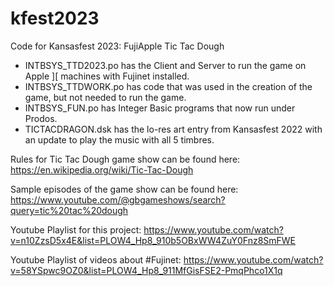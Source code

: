 # kfest2023
Code for Kansasfest 2023: FujiApple Tic Tac Dough

- INTBSYS_TTD2023.po has the Client and Server to run the game on Apple ][ machines with Fujinet installed.
- INTBSYS_TTDWORK.po has code that was used in the creation of the game, but not needed to run the game.
- INTBSYS_FUN.po has Integer Basic programs that now run under Prodos.
- TICTACDRAGON.dsk has the lo-res art entry from Kansasfest 2022 with an update to play the music with all 5 timbres.

Rules for Tic Tac Dough game show can be found here:
https://en.wikipedia.org/wiki/Tic-Tac-Dough

Sample episodes of the game show can be found here:
https://www.youtube.com/@gbgameshows/search?query=tic%20tac%20dough

Youtube Playlist for this project:
https://www.youtube.com/watch?v=n10ZzsD5x4E&list=PLOW4_Hp8_910b5OBxWW4ZuY0Fnz8SmFWE

Youtube Playlist of videos about #Fujinet:
https://www.youtube.com/watch?v=58YSpwc9OZ0&list=PLOW4_Hp8_911MfGisFSE2-PmqPhco1X1q

